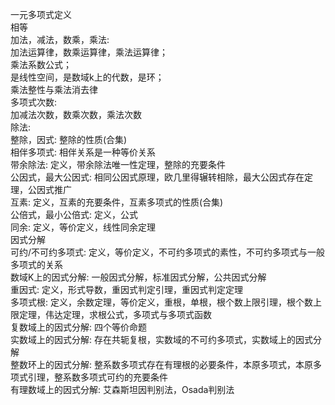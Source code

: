 一元多项式定义  
相等  
加法，减法，数乘，乘法:  
加法运算律，数乘运算律，乘法运算律；  
乘法系数公式；  
是线性空间，是数域k上的代数，是环；  
乘法整性与乘法消去律  
多项式次数:  
加减法次数，数乘次数，乘法次数  
除法:  
整除，因式: 整除的性质(合集)  
相伴多项式: 相伴关系是一种等价关系  
带余除法: 定义，带余除法唯一性定理，整除的充要条件  
公因式，最大公因式: 相同公因式原理，欧几里得辗转相除，最大公因式存在定理，公因式推广  
互素: 定义，互素的充要条件，互素多项式的性质(合集)  
公倍式，最小公倍式: 定义，公式  
同余: 定义，等价定义，线性同余定理  
因式分解  
可约/不可约多项式: 定义，等价定义，不可约多项式的素性，不可约多项式与一般多项式的关系  
数域K上的因式分解: 一般因式分解，标准因式分解，公共因式分解  
重因式: 定义，形式导数，重因式判定引理，重因式判定定理  
多项式根: 定义，余数定理，等价定义，重根，单根，根个数上限引理，根个数上限定理，伟达定理，求根公式，多项式与多项式函数  
复数域上的因式分解: 四个等价命题  
实数域上的因式分解: 存在共轭复根，实数域的不可约多项式，实数域上的因式分解  
整数环上的因式分解: 整系数多项式存在有理根的必要条件，本原多项式，本原多项式引理，整系数多项式可约的充要条件  
有理数域上的因式分解: 艾森斯坦因判别法，Osada判别法  
